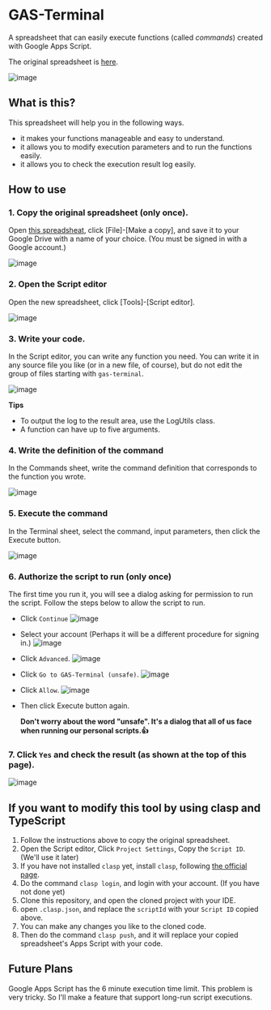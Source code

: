 # GAS-Terminal
A spreadsheet that can easily execute functions (called *commands*) created with Google Apps Script.

The original spreadsheet is [here](https://docs.google.com/spreadsheets/d/1CczyGa-ueY45RTaK75133SXSgukI_PEiFpFWl5YDp8Y).

![image](https://user-images.githubusercontent.com/82203087/124220302-a0f51580-db38-11eb-9d61-05f337308221.png)


## What is this?
This spreadsheet will help you in the following ways.
* it makes your functions manageable and easy to understand.
* it allows you to modify execution parameters and to run the functions easily.
* it allows you to check the execution result log easily.

## How to use
### 1. Copy the original spreadsheet (only once).
Open [this spreadsheat](https://docs.google.com/spreadsheets/d/1CczyGa-ueY45RTaK75133SXSgukI_PEiFpFWl5YDp8Y), click [File]-[Make a copy], and save it to your Google Drive with a name of your choice. (You must be signed in with a Google account.)

![image](https://user-images.githubusercontent.com/82203087/124213256-38ec0280-db2b-11eb-8733-f60eb0cf9676.png)

### 2. Open the Script editor
Open the new spreadsheet, click [Tools]-[Script editor].

![image](https://user-images.githubusercontent.com/82203087/124213405-73559f80-db2b-11eb-8390-e8d13fa9c55d.png)

### 3. Write your code.
In the Script editor, you can write any function you need. You can write it in any source file you like (or in a new file, of course), but do not edit the group of files starting with `gas-terminal`.

![image](https://user-images.githubusercontent.com/82203087/124213916-5c637d00-db2c-11eb-9777-7780bd712df4.png)

**Tips**
* To output the log to the result area, use the LogUtils class.
* A function can have up to five arguments.

### 4. Write the definition of the command
In the Commands sheet, write the command definition that corresponds to the function you wrote.

![image](https://user-images.githubusercontent.com/82203087/124215369-d432a700-db2e-11eb-9436-a0558047323a.png)

### 5. Execute the command
In the Terminal sheet, select the command, input parameters, then click the Execute button.

![image](https://user-images.githubusercontent.com/82203087/124215772-adc13b80-db2f-11eb-8e8b-5b8349e53cbb.png)


### 6. Authorize the script to run (only once)
The first time you run it, you will see a dialog asking for permission to run the script. Follow the steps below to allow the script to run.
* Click `Continue`
![image](https://user-images.githubusercontent.com/82203087/124216139-7901b400-db30-11eb-8779-64ee5d08b5e5.png)

* Select your account (Perhaps it will be a different procedure for signing in.)
![image](https://user-images.githubusercontent.com/82203087/124216263-ced65c00-db30-11eb-9ca8-b76ed62b9d9a.png)

* Click `Advanced`.
![image](https://user-images.githubusercontent.com/82203087/124218572-72297000-db35-11eb-8415-7fea148d679a.png)

* Click `Go to GAS-Terminal (unsafe)`.
![image](https://user-images.githubusercontent.com/82203087/124218687-b4eb4800-db35-11eb-8e64-64ffe67d2911.png)

* Click `Allow`.
![image](https://user-images.githubusercontent.com/82203087/124218833-fe3b9780-db35-11eb-8aa7-21949c756da3.png)

* Then click Execute button again.

  **Don't worry about the word "unsafe". It's a dialog that all of us face when running our personal scripts.👍**


### 7. Click `Yes` and check the result (as shown at the top of this page).
![image](https://user-images.githubusercontent.com/82203087/124218975-4c509b00-db36-11eb-9e84-7b4b5f6e425e.png)


## If you want to modify this tool by using clasp and TypeScript
1. Follow the instructions above to copy the original spreadsheet. 
2. Open the Script editor, Click `Project Settings`, Copy the `Script ID`. (We'll use it later)
3. If you have not installed `clasp` yet, install `clasp`, following [the official page](https://github.com/google/clasp).
4. Do the command `clasp login`, and login with your account. (If you have not done yet)
5. Clone this repository, and open the cloned project with your IDE.
6. open `.clasp.json`, and replace the `scriptId` with your `Script ID` copied above.
7. You can make any changes you like to the cloned code.
8. Then do the command `clasp push`, and it will replace your copied spreadsheet's Apps Script with your code.
 
## Future Plans
Google Apps Script has the 6 minute execution time limit. This problem is very tricky. So I'll make a feature that support long-run script executions.
